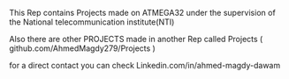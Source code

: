 This Rep contains Projects made on ATMEGA32 under the supervision of the National telecommunication institute(NTI)

Also there are other PROJECTS made in another Rep called Projects ( github.com/AhmedMagdy279/Projects )

for a direct contact you can check Linkedin.com/in/ahmed-magdy-dawam